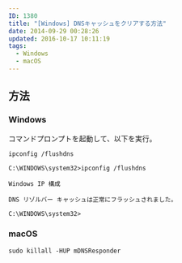 ```yaml
---
ID: 1380
title: "[Windows] DNSキャッシュをクリアする方法"
date: 2014-09-29 00:28:26
updated: 2016-10-17 10:11:19
tags: 
  - Windows
  - macOS
---
```


## 方法

### Windows

コマンドプロンプトを起動して、以下を実行。

```
ipconfig /flushdns
```

```
C:\WINDOWS\system32>ipconfig /flushdns

Windows IP 構成

DNS リゾルバー キャッシュは正常にフラッシュされました。

C:\WINDOWS\system32>
```

### macOS

```
sudo killall -HUP mDNSResponder
```
